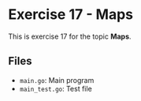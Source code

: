 # Exercise 17 - Maps

This is exercise 17 for the topic **Maps**.

## Files
- `main.go`: Main program
- `main_test.go`: Test file

